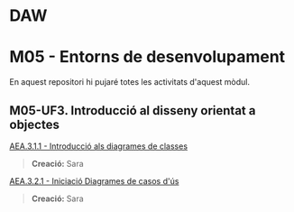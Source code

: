 # DAW
# M05 - Entorns de desenvolupament
En aquest repositori hi pujaré totes les activitats d'aquest mòdul.

## M05-UF3. Introducció al disseny orientat a objectes
[AEA.3.1.1 - Introducció als diagrames de classes](https://github.com/saracaparros/DAW/blob/master/M5/AEA.3.1.1.%20Introducció%20als%20diagrames%20de%20classes/AEA.3.1.1.%20Introducció%20als%20diagrames%20de%20classes.md)  
>**Creació:** Sara   

[AEA.3.2.1 - Iniciació Diagrames de casos d'ús](https://github.com/saracaparros/DAW/blob/master/M5/AEA.3.2.1.%20Iniciació%20Diagrames%20de%20casos%20d'ús/AEA.3.2.1.%20Iniciació%20Diagrames%20de%20casos%20d'ús.md)  
>**Creació:** Sara
